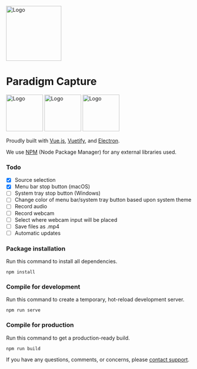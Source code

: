 [<img src="https://www.theparadigmdev.com/relay/img/paradigm.png" alt="Logo" width="150" height="150"></img>](https://www.theparadigmdev.com/)
# Paradigm Capture

<img src="https://upload.wikimedia.org/wikipedia/commons/thumb/9/95/Vue.js_Logo_2.svg/1200px-Vue.js_Logo_2.svg.png" alt="Logo" width="100" height="100"></img>
<img src="https://seeklogo.com/images/V/vuetify-logo-3BCF73C928-seeklogo.com.png" alt="Logo" width="100" height="100"></img>
<img src="https://external-content.duckduckgo.com/iu/?u=https%3A%2F%2Fupload.wikimedia.org%2Fwikipedia%2Fcommons%2Fthumb%2F9%2F91%2FElectron_Software_Framework_Logo.svg%2F1200px-Electron_Software_Framework_Logo.svg.png&f=1&nofb=1" alt="Logo" width="100" height="100"></img>

Proudly built with [Vue.js](https://vuejs.org/), [Vuetify](https://vuetifyjs.com), and [Electron](https://www.electronjs.org).

We use [NPM](https://npmjs.org/) (Node Package Manager) for any external libraries used.

### Todo
- [x] Source selection
- [x] Menu bar stop button (macOS)
- [ ] System tray stop button (Windows)
- [ ] Change color of menu bar/system tray button based upon system theme
- [ ] Record audio
- [ ] Record webcam
- [ ] Select where webcam input will be placed
- [ ] Save files as .mp4
- [ ] Automatic updates

### Package installation
Run this command to install all dependencies.
```
npm install
```

### Compile for development
Run this command to create a temporary, hot-reload development server.
```
npm run serve
```

### Compile for production
Run this command to get a production-ready build.
```
npm run build
```

If you have any questions, comments, or concerns, please [contact support](mailto:paradigmdevelop@gmail.com).
